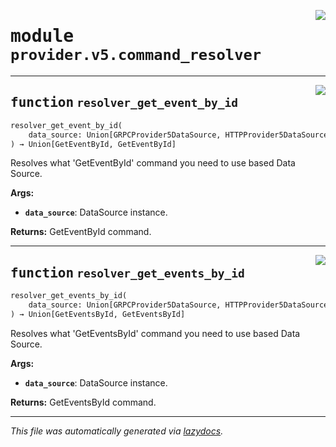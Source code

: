 <!-- markdownlint-disable -->

<a href="../../th2_data_services/provider/v5/command_resolver.py#L0"><img align="right" style="float:right;" src="https://img.shields.io/badge/-source-cccccc?style=flat-square"></a>

# <kbd>module</kbd> `provider.v5.command_resolver`





---

<a href="../../th2_data_services/provider/v5/command_resolver.py#L27"><img align="right" style="float:right;" src="https://img.shields.io/badge/-source-cccccc?style=flat-square"></a>

## <kbd>function</kbd> `resolver_get_event_by_id`

```python
resolver_get_event_by_id(
    data_source: Union[GRPCProvider5DataSource, HTTPProvider5DataSource]
) → Union[GetEventById, GetEventById]
```

Resolves what 'GetEventById' command you need to use based Data Source. 



**Args:**
 
 - <b>`data_source`</b>:  DataSource instance. 



**Returns:**
 GetEventById command. 


---

<a href="../../th2_data_services/provider/v5/command_resolver.py#L46"><img align="right" style="float:right;" src="https://img.shields.io/badge/-source-cccccc?style=flat-square"></a>

## <kbd>function</kbd> `resolver_get_events_by_id`

```python
resolver_get_events_by_id(
    data_source: Union[GRPCProvider5DataSource, HTTPProvider5DataSource]
) → Union[GetEventsById, GetEventsById]
```

Resolves what 'GetEventsById' command you need to use based Data Source. 



**Args:**
 
 - <b>`data_source`</b>:  DataSource instance. 



**Returns:**
 GetEventsById command. 




---

_This file was automatically generated via [lazydocs](https://github.com/ml-tooling/lazydocs)._
